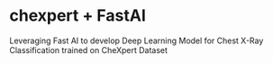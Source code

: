 # chexpert + FastAI
Leveraging Fast AI to develop Deep Learning Model for Chest X-Ray Classification trained on CheXpert Dataset
